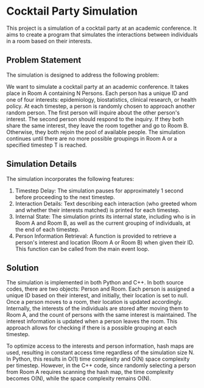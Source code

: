 # Cocktail Party Simulation

This project is a simulation of a cocktail party at an academic conference. It aims to create a program that simulates the interactions between individuals in a room based on their interests.

## Problem Statement

The simulation is designed to address the following problem:

We want to simulate a cocktail party at an academic conference. It takes place in Room A containing N Persons. Each person has a unique ID and one of four interests: epidemiology, biostatistics, clinical research, or health policy. At each timestep, a person is randomly chosen to approach another random person. The first person will inquire about the other person's interest. The second person should respond to the inquiry. If they both share the same interest, they leave the room together and go to Room B. Otherwise, they both rejoin the pool of available people. The simulation continues until there are no more possible groupings in Room A or a specified timestep T is reached.

## Simulation Details

The simulation incorporates the following features:

1. Timestep Delay: The simulation pauses for approximately 1 second before proceeding to the next timestep.
2. Interaction Details: Text describing each interaction (who greeted whom and whether their interests matched) is printed for each timestep.
3. Internal State: The simulation prints its internal state, including who is in Room A and Room B, as well as the current grouping of individuals, at the end of each timestep.
4. Person Information Retrieval: A function is provided to retrieve a person's interest and location (Room A or Room B) when given their ID. This function can be called from the main event loop.

## Solution

The simulation is implemented in both Python and C++. In both source codes, there are two objects: Person and Room. Each person is assigned a unique ID based on their interest, and initially, their location is set to null. Once a person moves to a room, their location is updated accordingly. Internally, the interests of the individuals are stored after moving them to Room A, and the count of persons with the same interest is maintained. The interest information is updated when a person leaves the room. This approach allows for checking if there is a possible grouping at each timestep.

To optimize access to the interests and person information, hash maps are used, resulting in constant access time regardless of the simulation size N. In Python, this results in O(1) time complexity and O(N) space complexity per timestep. However, in the C++ code, since randomly selecting a person from Room A requires scanning the hash map, the time complexity becomes O(N), while the space complexity remains O(N).
